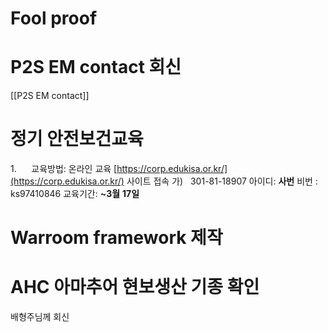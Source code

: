 
# Fool proof




# P2S EM contact 회신
[[P2S EM contact]]




# 정기 안전보건교육
1.      교육방법: 온라인 교육
 [https://corp.edukisa.or.kr/](https://corp.edukisa.or.kr/) 사이트 접속 가)   301-81-18907
 아이디: **사번**
 비번 : ks97410846
 교육기간: **~3월** **17일**

# Warroom framework 제작


# AHC 아마추어 현보생산 기종 확인
배형주님께 회신

